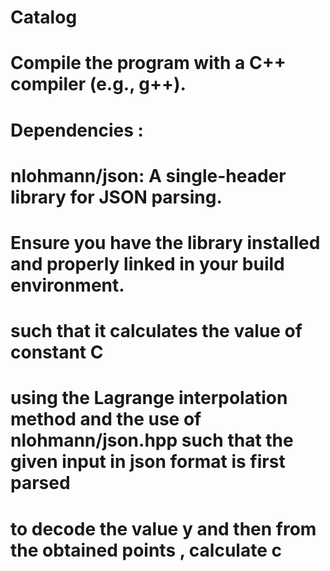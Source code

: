 # Catalog

# Compile the program with a C++ compiler (e.g., g++).
# Dependencies :
# nlohmann/json: A single-header library for JSON parsing.
# Ensure you have the library installed and properly linked in your build environment.
# such that it calculates the value of constant C 
# using the Lagrange interpolation method and  the use of nlohmann/json.hpp such that the given input in json format is first parsed 
# to decode the value y and then from the obtained points , calculate c
